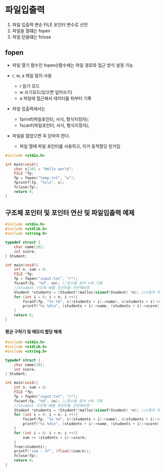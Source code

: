 # 파일입출력

1. 파일 입출력 변순 FILE 포인터 변수로 선언
2. 파일을 열떄는 fopen
3. 파일 닫을떄는 fclose

## fopen
- 파일 열기 함수인 fopen()함수에는 파일 경로와 접근 방식 설정 가능
- r, w, a 제일 많이 사용
    - r 읽기 모드
    - w 쓰기모드(있으면 덮어쓰기)
    - a 파일에 접근해서 데이터를 뒤부터 기록

- 파일 입출력에서는 
    - fprintf(파일포인터, 서식, 형식지정자);
    - fscanf(파일포인터, 서식, 형식지정자);

- 파일을 열었으면 꼭 닫아야 한다.
    - 파일 열때 파일 포인터를 사용하고, 이거 동적할당 된거임

```c
#include <stdio.h>

int main(void){
    char s[20] = "Hello world";
    FILE *fp;
    fp = fopen("temp.txt", "w");
    fprintf(fp, "%s\n", s);
    fclose(fp);
    return 0;
}
```


## 구조체 포인터 및 포인터 연산 및 파일입출력 예제

```c
#include <stdio.h>
#include <stdlib.h>
#include <string.h>

typedef struct {
    char name[20];
    int score;
} Student;

int main(void){
    int n, sum = 0;
    FILE *fp;
    fp = fopen("input.txt", "r");
    fscanf(fp, "%d", &n); //정수를 읽어 n에 기록
    //Student 구조체 배열 포인터를 선언해보장
    Student *students = (Student*)malloc(sizeof(Student) *n); //n명의 학생에 대한 구조체 포인터 배열선언
    for (int i = 0; i < n; i ++){
        fscanf(fp, "%s %d", &((students + i)->name), &(students + i)->score); //scanf -> 주소를 불러줘야하징
        printf("%s %d\n", (students + i)->name, (students + i)->score);
    }
    return 0;
}
```


#### 평균 구하기 및 메모리 할당 해제

```c
#include <stdio.h>
#include <stdlib.h>
#include <string.h>

typedef struct {
    char name[20];
    int score;
} Student;

int main(void){
    int n, sum = 0;
    FILE *fp;
    fp = fopen("input.txt", "r");
    fscanf(fp, "%d", &n); //정수를 읽어 n에 기록
    //Student 구조체 배열 포인터를 선언해보장
    Student *students = (Student*)malloc(sizeof(Student) *n); //n명의 학생에 대한 구조체 포인터 배열선언
    for (int i = 0; i < n; i ++){
        fscanf(fp, "%s %d", &((students + i)->name), &(students + i)->score); //scanf -> 주소를 불러줘야하징
        printf("%s %d\n", (students + i)->name, (students + i)->score);
    }
    for (int i = 0; i < n; i ++){
        sum += (students + i)->score;
    }
    free(students);
    printf("sum : %f", (float)(sum/n));
    fclose(fp);
    return 0;
}
```

